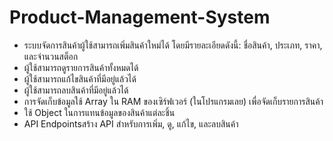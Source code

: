 # Product-Management-System
- ระบบจัดการสินค้าผู้ใช้สามารถเพิ่มสินค้าใหม่ได้ โดยมีรายละเอียดดังนี้: ชื่อสินค้า, ประเภท, ราคา, และจำนวนสต็อก
- ผู้ใช้สามารถดูรายการสินค้าทั้งหมดได้
- ผู้ใช้สามารถแก้ไขสินค้าที่มีอยู่แล้วได้
- ผู้ใช้สามารถลบสินค้าที่มีอยู่แล้วได้
- การจัดเก็บข้อมูลใช้ Array ใน RAM ของเซิร์ฟเวอร์ (ในโปรแกรมเลย) เพื่อจัดเก็บรายการสินค้า
- ใช้ Object ในการแทนข้อมูลของสินค้าแต่ละชิ้น
- API Endpointsสร้าง API สำหรับการเพิ่ม, ดู, แก้ไข, และลบสินค้า
